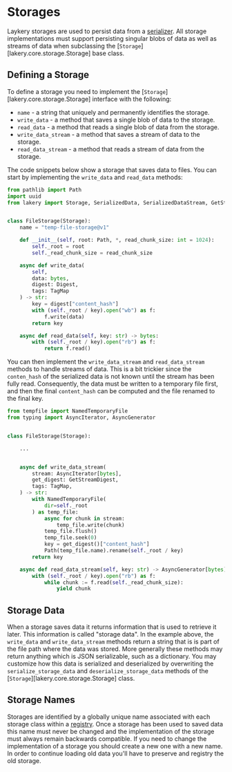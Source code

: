# Storages

Laykery storages are used to persist data from a [serializer](./serializers.md). All
storage implementations must support persisting singular blobs of data as well as
streams of data when subclassing the [`Storage`][lakery.core.storage.Storage] base
class.

## Defining a Storage

To define a storage you need to implement the [`Storage`][lakery.core.storage.Storage]
interface with the following:

-   `name` - a string that uniquely and permanently identifies the storage.
-   `write_data` - a method that saves a single blob of data to the storage.
-   `read_data` - a method that reads a single blob of data from the storage.
-   `write_data_stream` - a method that saves a stream of data to the storage.
-   `read_data_stream` - a method that reads a stream of data from the storage.

The code snippets below show a storage that saves data to files. You can start by
implementing the `write_data` and `read_data` methods:

```python
from pathlib import Path
import uuid
from lakery import Storage, SerializedData, SerializedDataStream, GetStreamDigest, Digest, TagMap, GetStreamDigest


class FileStorage(Storage):
    name = "temp-file-storage@v1"

    def __init__(self, root: Path, *, read_chunk_size: int = 1024):
        self._root = root
        self._read_chunk_size = read_chunk_size

    async def write_data(
        self,
        data: bytes,
        digest: Digest,
        tags: TagMap
    ) -> str:
        key = digest["content_hash"]
        with (self._root / key).open("wb") as f:
            f.write(data)
        return key

    async def read_data(self, key: str) -> bytes:
        with (self._root / key).open("rb") as f:
            return f.read()
```

You can then implement the `write_data_stream` and `read_data_stream` methods to handle
streams of data. This is a bit trickier since the `conten_hash` of the serialized data
is not known until the stream has been fully read. Consequently, the data must be
written to a temporary file first, and then the final `content_hash` can be computed and
the file renamed to the final key.

```python
from tempfile import NamedTemporaryFile
from typing import AsyncIterator, AsyncGenerator


class FileStorage(Storage):

    ...


    async def write_data_stream(
        stream: AsyncIterator[bytes],
        get_digest: GetStreamDigest,
        tags: TagMap,
    ) -> str:
        with NamedTemporaryFile(
            dir=self._root
        ) as temp_file:
            async for chunk in stream:
                temp_file.write(chunk)
            temp_file.flush()
            temp_file.seek(0)
            key = get_digest()["content_hash"]
            Path(temp_file.name).rename(self._root / key)
        return key

    async def read_data_stream(self, key: str) -> AsyncGenerator[bytes]:
        with (self._root / key).open("rb") as f:
            while chunk := f.read(self._read_chunk_size):
                yield chunk
```

## Storage Data

When a storage saves data it returns information that is used to retrieve it later. This
information is called "storage data". In the example above, the `write_data` and
`write_data_stream` methods return a string that is is part of the file path where the
data was stored. More generally these methods may return anything which is JSON
serializable, such as a dictionary. You may customize how this data is serialized and
deserialized by overwriting the `serialize_storage_data` and `deserialize_storage_data`
methods of the [`Storage`][lakery.core.storage.Storage] class.

## Storage Names

Storages are identified by a globally unique name associated with each storage class
within a [registry](./registry.md#adding-storages). Once a storage has been used to
saved data this name must never be changed and the implementation of the storage must
always remain backwards compatible. If you need to change the implementation of a
storage you should create a new one with a new name. In order to continue loading old
data you'll have to preserve and registry the old storage.
